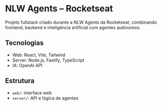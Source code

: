 # NLW Agents – Rocketseat

Projeto fullstack criado durante a NLW Agents da Rocketseat, combinando frontend, backend e inteligência artificial com agentes autônomos.

## Tecnologias
- Web: React, Vite, Tailwind
- Server: Node.js, Fastify, TypeScript
- IA: OpenAI API

## Estrutura
- `web/`: interface web
- `server/`: API e lógica de agentes
